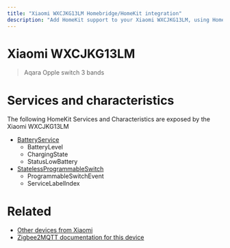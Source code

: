 ```yaml
---
title: "Xiaomi WXCJKG13LM Homebridge/HomeKit integration"
description: "Add HomeKit support to your Xiaomi WXCJKG13LM, using Homebridge, Zigbee2MQTT and homebridge-z2m."
---
```

<!---
This file has been GENERATED using src/docgen/docgen.ts
DO NOT EDIT THIS FILE MANUALLY!
-->
# Xiaomi WXCJKG13LM
> Aqara Opple switch 3 bands


# Services and characteristics
The following HomeKit Services and Characteristics are exposed by
the Xiaomi WXCJKG13LM

* [BatteryService](../../battery.md)
  * BatteryLevel
  * ChargingState
  * StatusLowBattery
* [StatelessProgrammableSwitch](../../action.md)
  * ProgrammableSwitchEvent
  * ServiceLabelIndex


# Related
* [Other devices from Xiaomi](../index.md#xiaomi)
* [Zigbee2MQTT documentation for this device](https://www.zigbee2mqtt.io/devices/WXCJKG13LM.html)